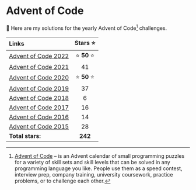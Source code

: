 # Advent of Code

:wave: Here are my solutions for the yearly Advent of Code[^aoc] challenges.

| Links                                                                                    |   Stars ⭐️    |
| :--------------------------------------------------------------------------------------- | :------------: |
| [Advent of Code 2022](https://github.com/RobinMalfait/advent-of-code/tree/main/src/2022) | ⭐️ **50** ⭐️ |
| [Advent of Code 2021](https://github.com/RobinMalfait/advent-of-code/tree/main/src/2021) |       41       |
| [Advent of Code 2020](https://github.com/RobinMalfait/advent-of-code/tree/main/src/2020) | ⭐️ **50** ⭐️ |
| [Advent of Code 2019](https://github.com/RobinMalfait/advent-of-code/tree/main/src/2019) |       37       |
| [Advent of Code 2018](https://github.com/RobinMalfait/advent-of-code/tree/main/src/2018) |       6        |
| [Advent of Code 2017](https://github.com/RobinMalfait/advent-of-code/tree/main/src/2017) |       16       |
| [Advent of Code 2016](https://github.com/RobinMalfait/advent-of-code/tree/main/src/2016) |       14       |
| [Advent of Code 2015](https://github.com/RobinMalfait/advent-of-code/tree/main/src/2015) |       28       |
| **Total stars:**                                                                         |    **242**     |

[^aoc]: [Advent of Code][aoc] – is an Advent calendar of small programming puzzles for a variety of skill sets and skill levels that can be solved in any programming language you like. People use them as a speed contest, interview prep, company training, university coursework, practice problems, or to challenge each other.

[aoc]: https://adventofcode.com
